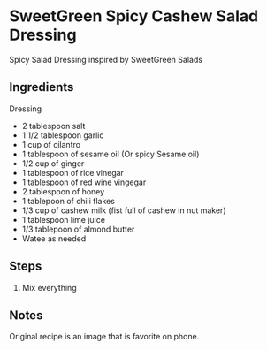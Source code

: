 # SweetGreen Spicy Cashew Salad Dressing
Spicy Salad Dressing inspired by SweetGreen Salads

## Ingredients
Dressing
* 2 tablespoon salt
* 1 1/2 tablespoon garlic
* 1 cup of cilantro
* 1 tablespoon of sesame oil (Or spicy Sesame oil)
* 1/2 cup of ginger
* 1 tablespoon of rice vinegar
* 1 tablespoon of red wine vingegar
* 2 tablespoon of honey
* 1 tablepoon of chili flakes
* 1/3 cup of cashew milk (fist full of cashew in nut maker)
* 1 tablespoon lime juice
* 1/3 tablepoon of almond butter
* Watee as needed

## Steps
1. Mix everything

## Notes
Original recipe is an image that is favorite on phone.
